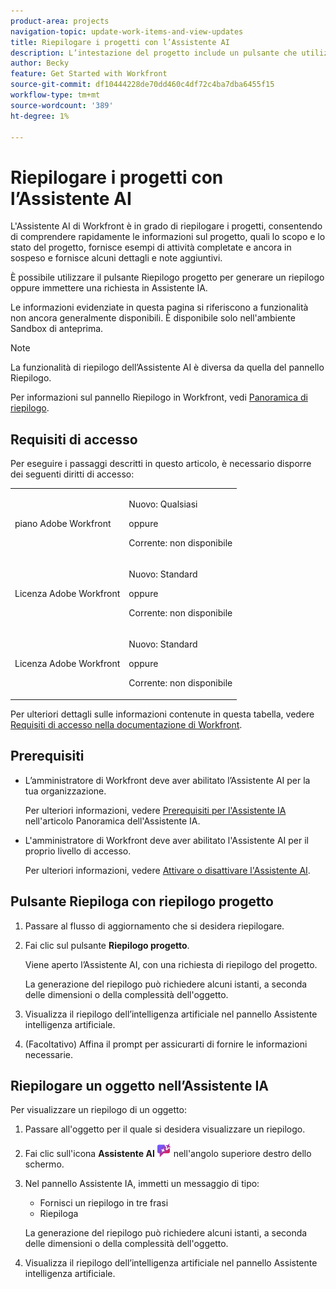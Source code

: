```yaml
---
product-area: projects
navigation-topic: update-work-items-and-view-updates
title: Riepilogare i progetti con l’Assistente AI
description: L’intestazione del progetto include un pulsante che utilizza l’Assistente IA per riepilogare i progetti.
author: Becky
feature: Get Started with Workfront
source-git-commit: df10444228de70dd460c4df72c4ba7dba6455f15
workflow-type: tm+mt
source-wordcount: '389'
ht-degree: 1%

---
```


# Riepilogare i progetti con l’Assistente AI

L&#39;Assistente AI di Workfront è in grado di riepilogare i progetti, consentendo di comprendere rapidamente le informazioni sul progetto, quali lo scopo e lo stato del progetto, fornisce esempi di attività completate e ancora in sospeso e fornisce alcuni dettagli e note aggiuntivi.

È possibile utilizzare il pulsante Riepilogo progetto per generare un riepilogo oppure immettere una richiesta in Assistente IA.

<span class="preview">Le informazioni evidenziate in questa pagina si riferiscono a funzionalità non ancora generalmente disponibili. È disponibile solo nell&#39;ambiente Sandbox di anteprima.</span>

>[!NOTE]
>
>La funzionalità di riepilogo dell’Assistente AI è diversa da quella del pannello Riepilogo.
>
>Per informazioni sul pannello Riepilogo in Workfront, vedi [Panoramica di riepilogo](/help/quicksilver/workfront-basics/the-new-workfront-experience/summary-overview.md).

## Requisiti di accesso

Per eseguire i passaggi descritti in questo articolo, è necessario disporre dei seguenti diritti di accesso:

<table style="table-layout:auto"> 
 <col> 
 <col> 
 <tbody> 
  <tr> 
   <td role="rowheader">piano Adobe Workfront</td> 
   <td><p>Nuovo: Qualsiasi</p>
       <p>oppure</p>
       <p>Corrente: non disponibile</p></td>
  </tr> 
  <tr> 
   <td role="rowheader">Licenza Adobe Workfront</td> 
   <td><p>Nuovo: Standard</p>
       <p>oppure</p>
       <p>Corrente: non disponibile</p></td>
  </tr> 
  <tr> 
   <td role="rowheader">Licenza Adobe Workfront</td> 
   <td><p>Nuovo: Standard</p>
       <p>oppure</p>
       <p>Corrente: non disponibile</p></td>
  </tr> 
 </tbody> 
 </tbody> 
</table>

Per ulteriori dettagli sulle informazioni contenute in questa tabella, vedere [Requisiti di accesso nella documentazione di Workfront](/help/quicksilver/administration-and-setup/add-users/access-levels-and-object-permissions/access-level-requirements-in-documentation.md).

## Prerequisiti

* L’amministratore di Workfront deve aver abilitato l’Assistente AI per la tua organizzazione.

  Per ulteriori informazioni, vedere [Prerequisiti per l&#39;Assistente IA](/help/quicksilver/workfront-basics/ai-assistant/ai-assistant-overview.md#prerequisites-to-ai-assistant) nell&#39;articolo Panoramica dell&#39;Assistente IA.
* L&#39;amministratore di Workfront deve aver abilitato l&#39;Assistente AI per il proprio livello di accesso.

  Per ulteriori informazioni, vedere [Attivare o disattivare l&#39;Assistente AI](/help/quicksilver/workfront-basics/ai-assistant/enable-or-disable-assistant.md).



<div class="preview">

## Pulsante Riepiloga con riepilogo progetto

1. Passare al flusso di aggiornamento che si desidera riepilogare.
1. Fai clic sul pulsante **Riepilogo progetto**.

   Viene aperto l’Assistente AI, con una richiesta di riepilogo del progetto.

   La generazione del riepilogo può richiedere alcuni istanti, a seconda delle dimensioni o della complessità dell&#39;oggetto.

1. Visualizza il riepilogo dell’intelligenza artificiale nel pannello Assistente intelligenza artificiale.
1. (Facoltativo) Affina il prompt per assicurarti di fornire le informazioni necessarie.

   </div>

## Riepilogare un oggetto nell’Assistente IA

Per visualizzare un riepilogo di un oggetto:

1. Passare all&#39;oggetto per il quale si desidera visualizzare un riepilogo.
1. Fai clic sull&#39;icona **Assistente AI** ![Icona Assistente AI](assets/ai-assistant-icon.png) nell&#39;angolo superiore destro dello schermo.
1. Nel pannello Assistente IA, immetti un messaggio di tipo:

   * Fornisci un riepilogo in tre frasi
   * Riepiloga

   La generazione del riepilogo può richiedere alcuni istanti, a seconda delle dimensioni o della complessità dell&#39;oggetto.

1. Visualizza il riepilogo dell’intelligenza artificiale nel pannello Assistente intelligenza artificiale.

